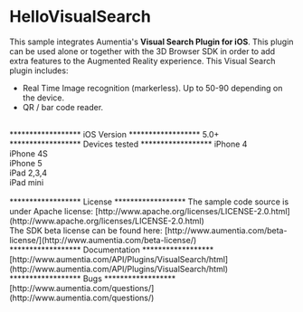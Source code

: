 HelloVisualSearch
=================

This sample integrates Aumentia's **Visual Search Plugin for iOS**. This plugin can be used alone or together with the 3D 
Browser SDK in order to add extra features to the Augmented Reality experience.
This Visual Search plugin includes:
* Real Time Image recognition (markerless). Up to 50-90 depending on the device.
* QR / bar code reader.

<br>
******************
     iOS Version
******************
5.0+

<br>
******************
    Devices tested
******************
 iPhone 4<br>
 iPhone 4S<br>
 iPhone 5<br>
 iPad 2,3,4<br>
 iPad mini<br>
 
 <br>
******************
    License
******************
The sample code source is under Apache license: [http://www.apache.org/licenses/LICENSE-2.0.html](http://www.apache.org/licenses/LICENSE-2.0.html)
<br>
The SDK beta license can be found here: [http://www.aumentia.com/beta-license/](http://www.aumentia.com/beta-license/)

<br>
******************
    Documentation
******************
[http://www.aumentia.com/API/Plugins/VisualSearch/html](http://www.aumentia.com/API/Plugins/VisualSearch/html)

<br>
******************
    Bugs
******************
[http://www.aumentia.com/questions/](http://www.aumentia.com/questions/)
